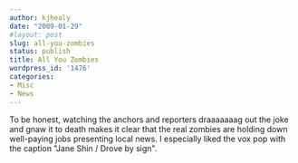 ```yaml
---
author: kjhealy
date: "2009-01-29"
#layout: post
slug: all-you-zombies
status: publish
title: All You Zombies
wordpress_id: '1476'
categories:
- Misc
- News
---
```


To be honest, watching the anchors and reporters draaaaaaag out the joke and gnaw it to death makes it clear that the real zombies are holding down well-paying jobs presenting local news. I especially liked the vox pop with the caption "Jane Shin / Drove by sign".
